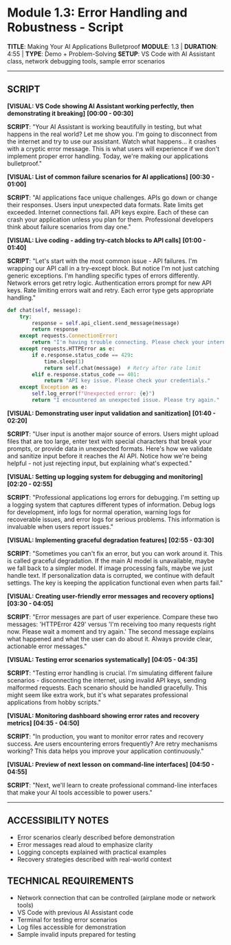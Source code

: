 # Module 1.3: Error Handling and Robustness - Script

**TITLE**: Making Your AI Applications Bulletproof
**MODULE**: 1.3 | **DURATION**: 4:55 | **TYPE**: Demo + Problem-Solving
**SETUP**: VS Code with AI Assistant class, network debugging tools, sample error scenarios

---

## SCRIPT

**[VISUAL: VS Code showing AI Assistant working perfectly, then demonstrating it breaking]**
**[00:00 - 00:30]**

**SCRIPT**: "Your AI Assistant is working beautifully in testing, but what happens in the real world? Let me show you. I'm going to disconnect from the internet and try to use our assistant. Watch what happens... it crashes with a cryptic error message. This is what users will experience if we don't implement proper error handling. Today, we're making our applications bulletproof."

**[VISUAL: List of common failure scenarios for AI applications]**
**[00:30 - 01:00]**

**SCRIPT**: "AI applications face unique challenges. APIs go down or change their responses. Users input unexpected data formats. Rate limits get exceeded. Internet connections fail. API keys expire. Each of these can crash your application unless you plan for them. Professional developers think about failure scenarios from day one."

**[VISUAL: Live coding - adding try-catch blocks to API calls]**
**[01:00 - 01:40]**

**SCRIPT**: "Let's start with the most common issue - API failures. I'm wrapping our API call in a try-except block. But notice I'm not just catching generic exceptions. I'm handling specific types of errors differently. Network errors get retry logic. Authentication errors prompt for new API keys. Rate limiting errors wait and retry. Each error type gets appropriate handling."

```python
def chat(self, message):
    try:
        response = self.api_client.send_message(message)
        return response
    except requests.ConnectionError:
        return "I'm having trouble connecting. Please check your internet connection."
    except requests.HTTPError as e:
        if e.response.status_code == 429:
            time.sleep(1)
            return self.chat(message)  # Retry after rate limit
        elif e.response.status_code == 401:
            return "API key issue. Please check your credentials."
    except Exception as e:
        self.log_error(f"Unexpected error: {e}")
        return "I encountered an unexpected issue. Please try again."
```

**[VISUAL: Demonstrating user input validation and sanitization]**
**[01:40 - 02:20]**

**SCRIPT**: "User input is another major source of errors. Users might upload files that are too large, enter text with special characters that break your prompts, or provide data in unexpected formats. Here's how we validate and sanitize input before it reaches the AI API. Notice how we're being helpful - not just rejecting input, but explaining what's expected."

**[VISUAL: Setting up logging system for debugging and monitoring]**
**[02:20 - 02:55]**

**SCRIPT**: "Professional applications log errors for debugging. I'm setting up a logging system that captures different types of information. Debug logs for development, info logs for normal operation, warning logs for recoverable issues, and error logs for serious problems. This information is invaluable when users report issues."

**[VISUAL: Implementing graceful degradation features]**
**[02:55 - 03:30]**

**SCRIPT**: "Sometimes you can't fix an error, but you can work around it. This is called graceful degradation. If the main AI model is unavailable, maybe we fall back to a simpler model. If image processing fails, maybe we just handle text. If personalization data is corrupted, we continue with default settings. The key is keeping the application functional even when parts fail."

**[VISUAL: Creating user-friendly error messages and recovery options]**
**[03:30 - 04:05]**

**SCRIPT**: "Error messages are part of user experience. Compare these two messages: 'HTTPError 429' versus 'I'm receiving too many requests right now. Please wait a moment and try again.' The second message explains what happened and what the user can do about it. Always provide clear, actionable error messages."

**[VISUAL: Testing error scenarios systematically]**
**[04:05 - 04:35]**

**SCRIPT**: "Testing error handling is crucial. I'm simulating different failure scenarios - disconnecting the internet, using invalid API keys, sending malformed requests. Each scenario should be handled gracefully. This might seem like extra work, but it's what separates professional applications from hobby scripts."

**[VISUAL: Monitoring dashboard showing error rates and recovery metrics]**
**[04:35 - 04:50]**

**SCRIPT**: "In production, you want to monitor error rates and recovery success. Are users encountering errors frequently? Are retry mechanisms working? This data helps you improve your application continuously."

**[VISUAL: Preview of next lesson on command-line interfaces]**
**[04:50 - 04:55]**

**SCRIPT**: "Next, we'll learn to create professional command-line interfaces that make your AI tools accessible to power users."

---

## ACCESSIBILITY NOTES
- Error scenarios clearly described before demonstration
- Error messages read aloud to emphasize clarity
- Logging concepts explained with practical examples
- Recovery strategies described with real-world context

## TECHNICAL REQUIREMENTS
- Network connection that can be controlled (airplane mode or network tools)
- VS Code with previous AI Assistant code
- Terminal for testing error scenarios
- Log files accessible for demonstration
- Sample invalid inputs prepared for testing